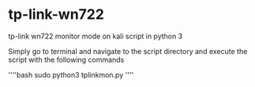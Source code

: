 # tp-link-wn722
tp-link wn722 monitor mode on kali script in python 3

Simply go to terminal and navigate to the script directory and execute the script with the following commands 

''''bash 
sudo python3 tplinkmon.py
''''
